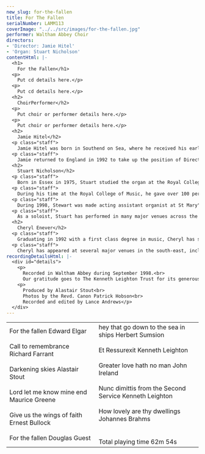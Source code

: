 ```yaml
---
new_slug: for-the-fallen
title: For The Fallen
serialNumber: LAMM113
coverImage: "../../src/images/for-the-fallen.jpg"
performer: Waltham Abbey Choir
directors:
- 'Director: Jamie Hitel'
- 'Organ: Stuart Nicholson'
contentHtml: |-
  <h1>
    For the Fallen</h1>
  <p>
    Put cd details here.</p>
  <p>
    Put cd details here.</p>
  <h2>
    ChoirPerformer</h2>
  <p>
    Put choir or performer details here.</p>
  <p>
    Put choir or performer details here.</p>
  <h2>
    Jamie Hitel</h2>
  <p class="staff">
    Jamie Hitel was born in Southend on Sea, where he received his early musical education. After leaving school he went up to Cambridge as organ scholar at Robinson College, where he studied the organ with James O'Donnell and David Sanger. After leaving Cambridge, Jamie went to the West Coast of Norway, where he worked in the Norwegian Church for three years.</p>
  <p class="staff">
    Jamie returned to England in 1992 to take up the position of Director of Music at Waltham Abbey, where his eminent predecessors include Thomas Tallis. He has developed and expanded the music programme at Waltham Abbey, and under his direction the choir undertakes a full schedule of services, concerts, broadcasts and recordings, many of which have received critical acclaim. He has continued to study the organ with Peter Hurford and Kevin Bowyer and he has a busy schedule as a recitalist and conductor.</p>
  <h2>
    Stuart Nicholson</h2>
  <p class="staff">
    Born in Essex in 1975, Stuart studied the organ at the Royal College of Music with John Birch, graduating in 1997 with a first class degree. During his studies, Stuart held various positions in London including the organ scholarship at St Paul's Cathedral, St Bride's Fleet Street and the Temple Church.</p>
  <p class="staff">
    During his time at the Royal College of Music, he gave over 100 performances of pieces written by college composers, past and present, and in particular the organ works of Alastair Stout.</p>
  <p class="staff">
    During 1998, Stewart was made acting assistant organist at St Mary"s Episcopal Cathedral, Edinburgh, where he accompanied daily services, toured America and Switzerland, and broadcast regularly on Radios 3 and 4.</p>
  <p class="staff">
    As a soloist, Stuart has performed in many major venues across the country. He has played at both of the capital"s Anglican Cathedrals, Westminster Abbey, Westminster Cathedral, and at London's Royal Albert and Queen Elizabeth Halls. Stuart now maintains a busy career as organist in and around London.</p>
  <h2>
    Cheryl Enever</h2>
  <p class="staff">
    Graduating in 1992 with a first class degree in music, Cheryl has subsequently studied singing with Sally Lesage, Sarah Jeffries, Nancy Argenta, Jan Waterfield and Elisabeth Hawes. She is enjoying a rich and varied career, specialising in performances of Mozart, Vivaldi and Bach as well as operatic roles, including Dido (Dido and Aeneas), Adina (L"Elisir d"Amore) and Helena (A Midsummer Night"s Dream).</p>
  <p class="staff">
    Cheryl has appeared at several major venues in the south-east, including the South Bank Centre. Further afield she has toured Spain, Italy and the Netherlands where she has performed as soloist with various early-music ensembles.</p>
recordingDetailsHtml: |-
  <div id="details">
    <p>
      Recorded in Waltham Abbey during September 1998.<br>
      Our gratitude goes to The Kenneth Leighton Trust for its generous assistance towards the cost of commissioning "Darkening Skies".</p>
    <p>
      Produced by Alastair Stout<br>
      Photos by the Revd. Canon Patrick Hobson<br>
      Recorded and edited by Lance Andrews</p>
  </div>
---
```


<table class="tracktable">
  <tbody>
    <tr>
      <td class="column1">
        For the fallen <span class="composer">Edward Elgar</span><br>
        <br>
        Call to remembrance<span class="composer"> Richard Farrant </span><br>
        <br>
        Darkening skies <span class="composer">Alastair Stout</span><br>
        <br>
        Lord let me know mine end <span class="composer">Maurice Greene</span><br>
        <br>
        Give us the wings of faith <span class="composer">Ernest Bullock</span><br>
        <br>
        For the fallen <span class="composer">Douglas Guest<br>
        </span>
      </td>
      <td class="column2">
        hey that go down to the sea in ships <span class="composer">Herbert Sumsion</span><br>
        <br>
        Et Ressurexit <span class="composer">Kenneth Leighton</span><br>
        <br>
        Greater love hath no man <span class="composer">John Ireland</span><br>
        <br>
        Nunc dimittis from the Second Service <span class="composer">Kenneth Leighton</span><br>
        <br>
        How lovely are thy dwellings <span class="composer">Johannes Brahms</span><br>
        <br>
        <br>
        <span id="playingtime">Total playing time 62m 54s</span>
      </td>
    </tr>
  </tbody>
</table>
